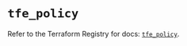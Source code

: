 # `tfe_policy`

Refer to the Terraform Registry for docs: [`tfe_policy`](https://registry.terraform.io/providers/hashicorp/tfe/0.60.0/docs/resources/policy).
